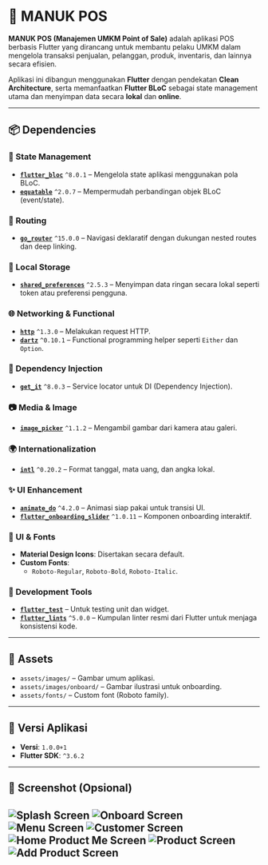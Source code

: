 # 🐔 MANUK POS

**MANUK POS (Manajemen UMKM Point of Sale)** adalah aplikasi POS berbasis Flutter yang dirancang untuk membantu pelaku UMKM dalam mengelola transaksi penjualan, pelanggan, produk, inventaris, dan lainnya secara efisien.

Aplikasi ini dibangun menggunakan **Flutter** dengan pendekatan **Clean Architecture**, serta memanfaatkan **Flutter BLoC** sebagai state management utama dan menyimpan data secara **lokal** dan **online**.

---

## 📦 Dependencies

### 🧠 State Management
- **[`flutter_bloc`](https://pub.dev/packages/flutter_bloc)** `^8.0.1` – Mengelola state aplikasi menggunakan pola BLoC.
- **[`equatable`](https://pub.dev/packages/equatable)** `^2.0.7` – Mempermudah perbandingan objek BLoC (event/state).

### 🚦 Routing
- **[`go_router`](https://pub.dev/packages/go_router)** `^15.0.0` – Navigasi deklaratif dengan dukungan nested routes dan deep linking.

### 💾 Local Storage
- **[`shared_preferences`](https://pub.dev/packages/shared_preferences)** `^2.5.3` – Menyimpan data ringan secara lokal seperti token atau preferensi pengguna.

### 🌐 Networking & Functional
- **[`http`](https://pub.dev/packages/http)** `^1.3.0` – Melakukan request HTTP.
- **[`dartz`](https://pub.dev/packages/dartz)** `^0.10.1` – Functional programming helper seperti `Either` dan `Option`.

### 🧩 Dependency Injection
- **[`get_it`](https://pub.dev/packages/get_it)** `^8.0.3` – Service locator untuk DI (Dependency Injection).

### 📷 Media & Image
- **[`image_picker`](https://pub.dev/packages/image_picker)** `^1.1.2` – Mengambil gambar dari kamera atau galeri.

### 🌍 Internationalization
- **[`intl`](https://pub.dev/packages/intl)** `^0.20.2` – Format tanggal, mata uang, dan angka lokal.

### ✨ UI Enhancement
- **[`animate_do`](https://pub.dev/packages/animate_do)** `^4.2.0` – Animasi siap pakai untuk transisi UI.
- **[`flutter_onboarding_slider`](https://pub.dev/packages/flutter_onboarding_slider)** `^1.0.11` – Komponen onboarding interaktif.

### 🎨 UI & Fonts
- **Material Design Icons**: Disertakan secara default.
- **Custom Fonts**:
  - `Roboto-Regular`, `Roboto-Bold`, `Roboto-Italic`.

### 🧪 Development Tools
- **[`flutter_test`](https://api.flutter.dev/flutter/flutter_test/flutter_test-library.html)** – Untuk testing unit dan widget.
- **[`flutter_lints`](https://pub.dev/packages/flutter_lints)** `^5.0.0` – Kumpulan linter resmi dari Flutter untuk menjaga konsistensi kode.

---

## 📁 Assets
- `assets/images/` – Gambar umum aplikasi.
- `assets/images/onboard/` – Gambar ilustrasi untuk onboarding.
- `assets/fonts/` – Custom font (Roboto family).

---

## 🚀 Versi Aplikasi
- **Versi**: `1.0.0+1`
- **Flutter SDK**: `^3.6.2`

---

## 📸 Screenshot (Opsional)
![Splash Screen](./assets/screenshoot/splash.png)
![Onboard Screen](./assets/screenshoot/onboard.png)
![Menu Screen](./assets/screenshoot/menu.png)
![Customer Screen](./assets/screenshoot/database_customer.png)
![Home Product Me Screen](./assets/screenshoot/home_product.png)
![Product Screen](./assets/screenshoot/product.png)
![Add Product Screen](./assets/screenshoot/add_product.png)
---
